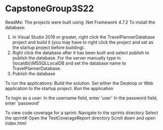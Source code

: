 # CapstoneGroup3S22
ReadMe:
The projects were built using .Net Framework 4.7.2
To install the database:
1) In Visual Studio 2019 or greater, right click the TravelPlannerDatabase project and build it (you may have to right click the project and set as the startup project before building).
2) Right click the database after it has been built and select publish to publish the database. For the server manually type in (localdb)\MSSQLLocalDB and set the database name to TravelPlannerDatabase.
3) Publish the database

To run the applications:
Build the solution.
Set either the Desktop or Web application to the startup project.
Run the application

To login as a user:
In the username field, enter 'user'
In the password field, enter 'password'

To view code coverage for a sprint:
Navigate to the sprints directory
Select the sprint#
Open the TestCoverageReport directory
Scroll down and open index.html

